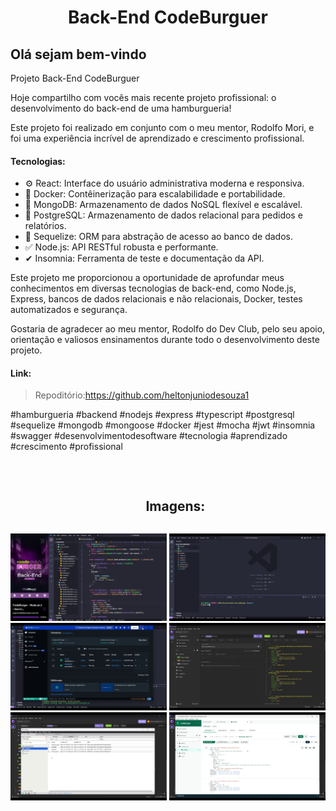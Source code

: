 

<h1 align="center">Back-End CodeBurguer</h1>

<h2>Olá sejam bem-vindo</h2>

<p>Projeto Back-End CodeBurguer</p>
<p>Hoje compartilho com vocês mais recente projeto profissional: o desenvolvimento do back-end de uma hamburgueria!</p>
<p>
Este projeto foi realizado em conjunto com o meu mentor, Rodolfo Mori, e foi uma experiência incrível de aprendizado e crescimento profissional.</p>

<h4>Tecnologias:</h4>
<ul>
<li>⚙ React: Interface do usuário administrativa moderna e responsiva.</li>
<li>🐋 Docker: Contêinerização para escalabilidade e portabilidade.</li>
<li>🍃 MongoDB: Armazenamento de dados NoSQL flexível e escalável.</li>
<li>🐘 PostgreSQL: Armazenamento de dados relacional para pedidos e relatórios.</li>
<li>🔷 Sequelize: ORM para abstração de acesso ao banco de dados.</li>
<li>✅ Node.js: API RESTful robusta e performante.</li>
<li>✔ Insomnia: Ferramenta de teste e documentação da API.</li>
</ul>
<p>
Este projeto me proporcionou a oportunidade de aprofundar meus conhecimentos em diversas tecnologias de back-end, como Node.js, Express, bancos de dados relacionais e não relacionais, Docker, testes automatizados e segurança.</p>
<p>
Gostaria de agradecer ao meu mentor, Rodolfo do Dev Club, pelo seu apoio, orientação e valiosos ensinamentos durante todo o desenvolvimento deste projeto.</p>


<h4>Link:</h4>

>Repoditório:https://github.com/heltonjuniodesouza1

<p>
#hamburgueria #backend #nodejs #express #typescript #postgresql #sequelize #mongodb #mongoose #docker #jest #mocha #jwt #insomnia #swagger #desenvolvimentodesoftware #tecnologia #aprendizado #crescimento #profissional</p>
<br>

<div id="user-content-toc">
  <ul align="center">
    <h2 style="display: inline-block">Imagens:</h2>
  </ul>
</div>

<div align="center"> 
  <img src="./src/img/git-1.png" width="250px">
  <img src="./src/img/git-2.png" width="250px">
  <img src="./src/img/git-3.png" width="250px">
  <img src="./src/img/git-4.png" width="250px">
  <img src="./src/img/git-5.png" width="250px">
  <img src="./src/img/git-6.png" width="250px">
</div>
